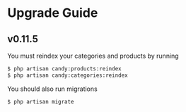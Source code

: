 # Upgrade Guide

## v0.11.5

You must reindex your categories and products by running

```bash
$ php artisan candy:products:reindex
$ php artisan candy:categories:reindex
```

You should also run migrations

```bash
$ php artisan migrate
```
